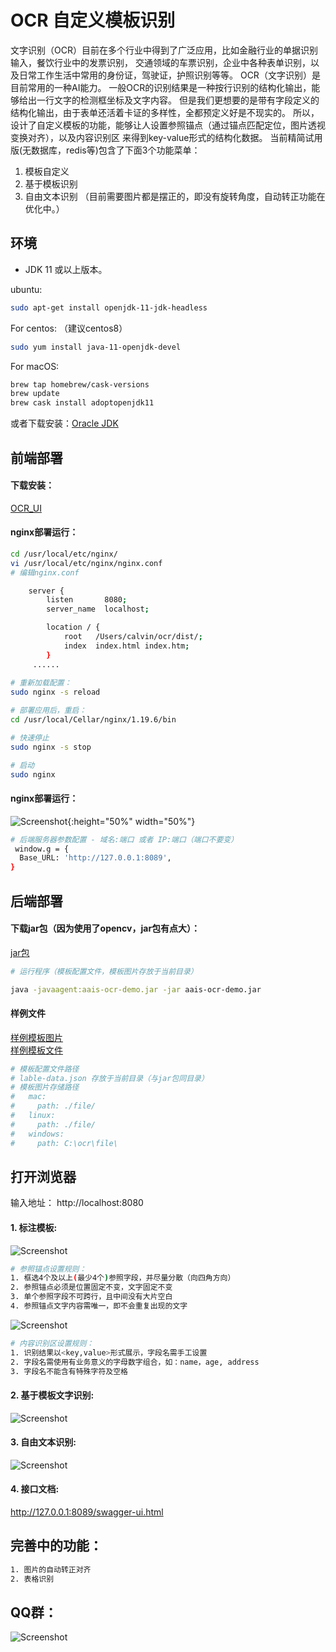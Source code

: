 # OCR 自定义模板识别

文字识别（OCR）目前在多个行业中得到了广泛应用，比如金融行业的单据识别输入，餐饮行业中的发票识别，
交通领域的车票识别，企业中各种表单识别，以及日常工作生活中常用的身份证，驾驶证，护照识别等等。
OCR（文字识别）是目前常用的一种AI能力。
一般OCR的识别结果是一种按行识别的结构化输出，能够给出一行文字的检测框坐标及文字内容。
但是我们更想要的是带有字段定义的结构化输出，由于表单还活着卡证的多样性，全都预定义好是不现实的。
所以，设计了自定义模板的功能，能够让人设置参照锚点（通过锚点匹配定位，图片透视变换对齐），以及内容识别区
来得到key-value形式的结构化数据。
当前精简试用版(无数据库，redis等)包含了下面3个功能菜单：
1. 模板自定义
2. 基于模板识别
3. 自由文本识别
（目前需要图片都是摆正的，即没有旋转角度，自动转正功能在优化中。）

## 环境
* JDK 11 或以上版本。

ubuntu:

```bash
sudo apt-get install openjdk-11-jdk-headless
```
For centos: （建议centos8）

```bash
sudo yum install java-11-openjdk-devel
```
For macOS:

```bash
brew tap homebrew/cask-versions
brew update
brew cask install adoptopenjdk11
```

或者下载安装：[Oracle JDK](https://www.oracle.com/technetwork/java/javase/overview/index.html)


## 前端部署

#### 下载安装：
[OCR_UI](https://djl-model.oss-cn-hongkong.aliyuncs.com/AIAS/OCR/dist.zip)

#### nginx部署运行：
```bash
cd /usr/local/etc/nginx/
vi /usr/local/etc/nginx/nginx.conf
# 编辑nginx.conf

    server {
        listen       8080;
        server_name  localhost;

        location / {
            root   /Users/calvin/ocr/dist/;
            index  index.html index.htm;
        }
     ......
     
# 重新加载配置：
sudo nginx -s reload 

# 部署应用后，重启：
cd /usr/local/Cellar/nginx/1.19.6/bin

# 快速停止
sudo nginx -s stop

# 启动
sudo nginx     
```
#### nginx部署运行：
![Screenshot](https://djl-model.oss-cn-hongkong.aliyuncs.com/AIAS/OCR/images/ocr_dist.png){:height="50%" width="50%"}

```bash
# 后端服务器参数配置 - 域名:端口 或者 IP:端口（端口不要变）
 window.g = {
  Base_URL: 'http://127.0.0.1:8089',
}
```

## 后端部署

#### 下载jar包（因为使用了opencv，jar包有点大）：
[jar包](https://djl-model.oss-cn-hongkong.aliyuncs.com/AIAS/OCR/aais-ocr-demo.jar)   
 

```bash
# 运行程序（模板配置文件，模板图片存放于当前目录）

java -javaagent:aais-ocr-demo.jar -jar aais-ocr-demo.jar

```

#### 样例文件
[样例模板图片](https://djl-model.oss-cn-hongkong.aliyuncs.com/AIAS/OCR/images/ticket.jpeg)   
[样例模板文件](https://djl-model.oss-cn-hongkong.aliyuncs.com/AIAS/OCR/lable-data.json)  
```bash
# 模板配置文件路径
# lable-data.json 存放于当前目录（与jar包同目录）
# 模板图片存储路径
#   mac:
#     path: ./file/
#   linux:
#     path: ./file/
#   windows:
#     path: C:\ocr\file\
```

## 打开浏览器

输入地址： http://localhost:8080

#### 1. 标注模板:
![Screenshot](https://djl-model.oss-cn-hongkong.aliyuncs.com/AIAS/OCR/images/ocr_anchor.png)

```bash
# 参照锚点设置规则：
1. 框选4个及以上(最少4个)参照字段，并尽量分散（向四角方向）
2. 参照锚点必须是位置固定不变，文字固定不变
3. 单个参照字段不可跨行，且中间没有大片空白
4. 参照锚点文字内容需唯一，即不会重复出现的文字
```

![Screenshot](https://djl-model.oss-cn-hongkong.aliyuncs.com/AIAS/OCR/images/ocr_content.png)

```bash
# 内容识别区设置规则：
1. 识别结果以<key,value>形式展示，字段名需手工设置
2. 字段名需使用有业务意义的字母数字组合，如：name，age, address
3. 字段名不能含有特殊字符及空格
```

#### 2. 基于模板文字识别:
![Screenshot](https://djl-model.oss-cn-hongkong.aliyuncs.com/AIAS/OCR/images/ocr_recognize.png)

#### 3. 自由文本识别:  
![Screenshot](https://djl-model.oss-cn-hongkong.aliyuncs.com/AIAS/OCR/images/ocr_freetxt.png)
  
#### 4. 接口文档:  
http://127.0.0.1:8089/swagger-ui.html
  
## 完善中的功能：
```bash
1. 图片的自动转正对齐
2. 表格识别
```


## QQ群：
![Screenshot](https://djl-model.oss-cn-hongkong.aliyuncs.com/AIAS/OCR/OCR_QQ.png)
